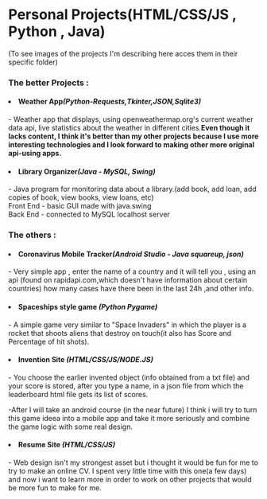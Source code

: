 <h1>Personal Projects(HTML/CSS/JS , Python , Java)</h1>
(To see images of the projects I'm describing here acces them in their specific folder)
<h3>The better Projects : </h3>
<h4><li>Weather App<i>(Python-Requests,Tkinter,JSON,Sqlite3)</i></h4> - Weather app that displays, using openweathermap.org's current weather data api, live statistics about the weather in different cities.<strong>Even though it lacks content, I think it's better than my other projects because I use more interesting technologies and I look forward to making other more original api-using apps.</strong>
<h4><li>Library Organizer<i>(Java - MySQL, Swing)</i></h4> - Java program for monitoring data about a library.(add book, add loan, add copies of book, view books, view loans, etc)<br>
Front End - basic GUI made with java.swing
<br>
Back End - connected to MySQL localhost server


<h3>The others : </h3>
<h4><li>Coronavirus Mobile Tracker<i>(Android Studio - Java squareup, json)</i></h4> - Very simple app , enter the name of a country and it will tell you , using an api (found on rapidapi.com,which doesn't have information about certain countries) how many cases have there been in the last 24h ,and other info. 
<h4><li>Spaceships style game <i>(Python Pygame)</i></h4> - A simple game very similar to "Space Invaders" in which the player is a rocket that shoots aliens that destroy on touch(it also has Score and Percentage of hit shots).<br>
<h4><li>Invention Site <i>(HTML/CSS/JS/NODE.JS)</i></h4> - You choose the earlier invented object (info obtained from a txt file) and your score is stored, after you type a name, in a json file from which the leaderboard html file gets its list of scores.<br><p>-After I will take an android course (in the near future) I think i will try to turn this game ideea into a mobile app and take it more seriously and combine the game logic with some real design.</p>
<h4><li>Resume Site <i>(HTML/CSS/JS)</i></h4> - Web design isn't my strongest asset but i thought it would be fun for me to try to make an online CV. I spent very little time with this one(a few days) and now i want to learn more in order to work on other projects that would be more fun to make for me.


